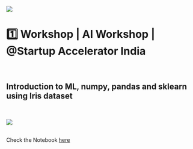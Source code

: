 ![](https://github.com/neha-duggirala/100DaysOfMLCode/blob/master/infographics/SchoolOfAI.jpg)
# :one: Workshop | AI Workshop | @Startup Accelerator India
</br>

## Introduction to ML, numpy, pandas and sklearn using Iris dataset

</br>


![](https://github.com/neha-duggirala/100DaysOfMLCode/blob/master/infographics/Meetup1.png)

</br>Check the Notebook [here](https://github.com/neha-duggirala/100DaysOfMLCode/tree/master/SchoolOfAI_Visakhapatnam/MeetUp1)
